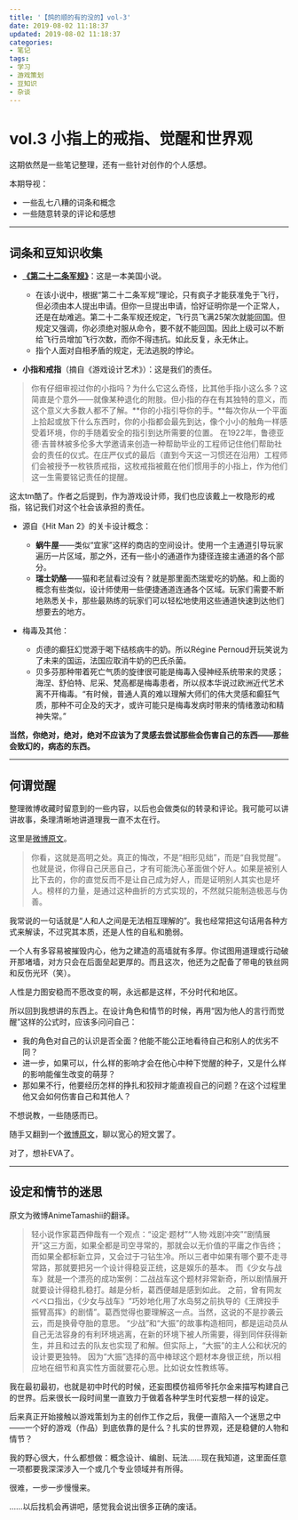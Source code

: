 ```yaml
---
title: '【鸽的顺的有的没的】vol-3'
date: 2019-08-02 11:18:37
updated: 2019-08-02 11:18:37
categories:
- 笔记
tags:
- 学习
- 游戏策划
- 豆知识
- 杂谈
---
```

# vol.3 小指上的戒指、觉醒和世界观

这期依然是一些笔记整理，还有一些针对创作的个人感想。

本期导视：
- 一些乱七八糟的词条和概念
- 一些随意转录的评论和感想

<!--more-->
----
## 词条和豆知识收集

- **[《第二十二条军规》](https://baike.baidu.com/item/%E7%AC%AC%E4%BA%8C%E5%8D%81%E4%BA%8C%E6%9D%A1%E5%86%9B%E8%A7%84/32770?fr=aladdin)**：这是一本美国小说。
  - 在该小说中，根据“第二十二条军规”理论，只有疯子才能获准免于飞行，但必须由本人提出申请。但你一旦提出申请，恰好证明你是一个正常人，还是在劫难逃。第二十二条军规还规定，飞行员飞满25架次就能回国。但规定又强调，你必须绝对服从命令，要不就不能回国。因此上级可以不断给飞行员增加飞行次数，而你不得违抗。如此反复，永无休止。
  - 指个人面对自相矛盾的规定，无法逃脱的悖论。

- **小指和戒指**（摘自《游戏设计艺术》）：这是我们的责任。
> 你有仔细审视过你的小指吗？为什么它这么奇怪，比其他手指小这么多？这简直是个意外——就像某种退化的附肢。但小指的存在有其独特的意义，而这个意义大多数人都不了解。**你的小指引导你的手。**每次你从一个平面上拾起或放下什么东西时，你的小指都会最先到达，像个小小的触角一样感受着环境，你的手随着安全的指引到达所需要的位置。
> 在1922年，鲁德亚德·吉普林被多伦多大学邀请来创造一种帮助毕业的工程师记住他们帮助社会的责任的仪式。在庄严仪式的最后（直到今天这一习惯还在沿用）工程师们会被授予一枚铁质戒指，这枚戒指被戴在他们惯用手的小指上，作为他们这一生需要铭记责任的提醒。

这太tm酷了。作者之后提到，作为游戏设计师，我们也应该戴上一枚隐形的戒指，铭记我们对这个社会该承担的责任。

- 源自《Hit Man 2》的关卡设计概念：
  - **蜗牛屋**——类似“宜家”这样的商店的空间设计。使用一个主通道引导玩家遍历一片区域，那之外，还有一些小的通道作为捷径连接主通道的各个部分。
  - **瑞士奶酪**——猫和老鼠看过没有？就是那里面杰瑞爱吃的奶酪。和上面的概念有些类似，设计师使用一些便捷通道连通各个区域。玩家们需要不断地熟悉关卡，那些最熟练的玩家们可以轻松地使用这些通道快速到达他们想要去的地方。

- 梅毒及其他：
  - 贞德的癫狂幻觉源于喝下结核病牛的奶。所以Régine Pernoud开玩笑说为了未来的国运，法国应取消牛奶的巴氏杀菌。
  - 贝多芬那种带着死亡气质的旋律很可能是梅毒入侵神经系统带来的灵感；海涅、舒伯特、尼采、梵高都是梅毒患者，所以叔本华说过欧洲近代艺术离不开梅毒。“有时候，普通人真的难以理解大师们的伟大灵感和癫狂气质，那种不可企及的天才，或许可能只是梅毒发病时带来的情绪激动和精神失常。”

**当然，你绝对，绝对，绝对不应该为了灵感去尝试那些会伤害自己的东西——那些会致幻的，病态的东西。**

----
## 何谓觉醒

整理微博收藏时留意到的一些内容，以后也会做类似的转录和评论。我可能可以讲讲故事，条理清晰地讲道理我一直不太在行。

这里是[微博原文](https://www.weibo.com/2501511785/HE1HdAgug)。
> 你看，这就是高明之处。真正的悔改，不是“相形见绌”，而是“自我觉醒”。也就是说，你得自己厌恶自己，才有可能洗心革面做个好人。如果是被别人比下去的，你的直觉反而不是让自己成为好人，而是证明别人其实也是坏人。榜样的力量，是通过这种曲折的方式实现的，不然就只能制造极恶与伪善。

我常说的一句话就是“人和人之间是无法相互理解的”。我也经常把这句话用各种方式来解读，不过究其本质，还是人性的自私和脆弱。

一个人有多容易被摧毁内心，他为之建造的高墙就有多厚。你试图用道理或行动破开那堵墙，对方只会在后面垒起更厚的。而且这次，他还为之配备了带电的铁丝网和反伤光环（笑）。

人性是力图安稳而不愿改变的啊，永远都是这样，不分时代和地区。

所以回到我想讲的东西上。在设计角色和情节的时候，再用“因为他人的言行而觉醒”这样的公式时，应该多问问自己：

- 我的角色对自己的认识是否全面？他能不能公正地看待自己和别人的优劣不同？
- 进一步，如果可以，什么样的影响才会在他心中种下觉醒的种子，又是什么样的影响能催生改变的萌芽？
- 那如果不行，他要经历怎样的挣扎和狡辩才能直视自己的问题？在这个过程里他又会如何伤害自己和其他人？

不想说教，一些随感而已。

随手又翻到一个[微博原文](https://weibo.com/5143952113/HBSNbsXeE)，聊以宽心的短文罢了。

对了，想补EVA了。

----
## 设定和情节的迷思

原文为微博AnimeTamashii的翻译。

> 轻小说作家葛西伸哉有一个观点：“设定·题材”“人物·戏剧冲突”“剧情展开”这三方面，如果全都是司空寻常的，那就会以无价值的平庸之作告终；而如果全都标新立异，又会过于刁钻生冷。所以三者中如果有哪个要不走寻常路，那就要把另一个设计得稳妥正统，这是娱乐的基本。
> 而《少女与战车》就是一个漂亮的成功案例：二战战车这个题材非常新奇，所以剧情展开就要设计得稳扎稳打。越是分析，葛西便越是感到如此。
之前，曾有网友ペペロ指出，《少女与战车》“巧妙地化用了水岛努之前执导的《王牌投手 振臂高挥》的剧情”。葛西觉得也要理解这一点。当然，这说的不是抄袭云云，而是换骨夺胎的意思。
> “少战”和“大振”的故事构造相同，都是运动员从自己无法容身的有利环境逃离，在新的环境下被人所需要，得到同伴获得新生，并且和过去的队友也实现了和解。但实际上，“大振”的主人公和状况的设计要更独特。
> 因为“大振”选择的高中棒球这个题材本身很正统，所以相应地在细节和真实性方面就要花心思。比如说女性教练等。

我在最初最初，也就是初中时代的时候，还妄图模仿祖师爷托尔金来描写构建自己的世界。后来很长一段时间里一直致力于做着各种学生时代妄想一样的设定。

后来真正开始接触以游戏策划为主的创作工作之后，我便一直陷入一个迷思之中——一个好的游戏（作品）到底依靠的是什么？扎实的世界观，还是稳健的人物和情节？

我的野心很大，什么都想做：概念设计、编剧、玩法……现在我知道，这里面任意一项都要我深深涉入一个或几个专业领域并有所得。

很难，一步一步慢慢来。

……以后找机会再讲吧，感觉我会说出很多正确的废话。